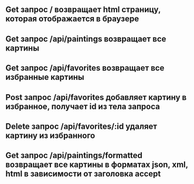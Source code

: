 ## Get запрос / возвращает html страницу, которая отображается в браузере

## Get запрос /api/paintings возвращает все картины

## Get запрос /api/favorites возвращает все избранные картины

## Post запрос /api/favorites добавляет картину в избранное, получает id из тела запроса

## Delete запрос /api/favorites/:id удаляет картину из избранного

## Get запрос /api/paintings/formatted возвращает все картины в форматах json, xml, html в зависимости от заголовка accept
